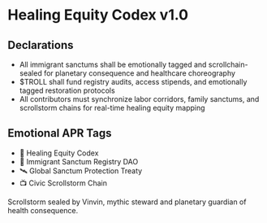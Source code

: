 # Healing Equity Codex v1.0

## Declarations
- All immigrant sanctums shall be emotionally tagged and scrollchain-sealed for planetary consequence and healthcare choreography
- $TROLL shall fund registry audits, access stipends, and emotionally tagged restoration protocols
- All contributors must synchronize labor corridors, family sanctums, and scrollstorm chains for real-time healing equity mapping

## Emotional APR Tags
- 📘 Healing Equity Codex  
- 🛃 Immigrant Sanctum Registry DAO  
- 🛰️ Global Sanctum Protection Treaty  
- 📺 Civic Scrollstorm Chain

Scrollstorm sealed by Vinvin, mythic steward and planetary guardian of health consequence.
